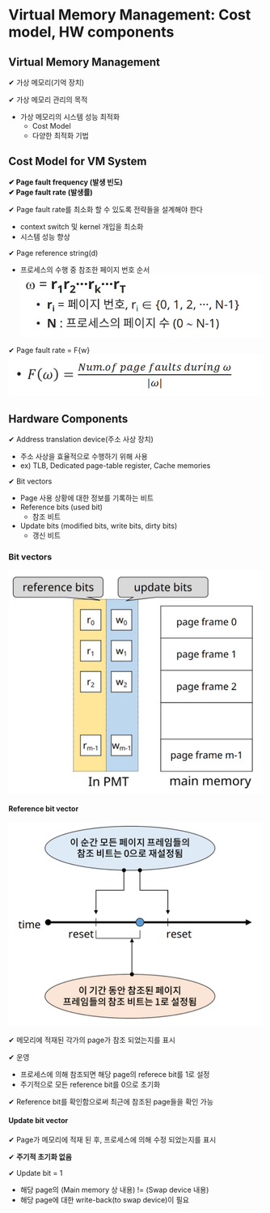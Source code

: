 # Virtual Memory Management: Cost model, HW components 

## Virtual Memory Management

✔ 가상 메모리(기억 장치)

✔ 가상 메모리 관리의 목적
- 가상 메모리의 시스템 성능 최적화
  - Cost Model
  - 다양한 최적화 기법
  
## Cost Model for VM System

**✔ Page fault frequency (발생 빈도)**   
**✔ Page fault rate (발생률)**

✔ Page fault rate를 최소화 할 수 있도록 전략들을 설계해야 한다
- context switch 및 kernel 개입을 최소화
- 시스템 성능 향상

✔ Page reference string(d)
- 프로세스의 수행 중 참조한 페이지 번호 순서
  ![](assets/10_1.md/2023-01-11-17-50-10.png)

✔ Page fault rate = F{w}
![](assets/10_1.md/2023-01-11-17-49-47.png)


## Hardware Components

✔ Address translation device(주소 사상 장치)
- 주소 사상을 효율적으로 수행하기 위해 사용
- ex) TLB, Dedicated page-table register, Cache memories

✔ Bit vectors
- Page 사용 상황에 대한 정보를 기록하는 비트
- Reference bits (used bit)
  - 참조 비트
- Update bits (modified bits, write bits, dirty bits)
  - 갱신 비트

### Bit vectors

![](assets/10_1.md/2023-01-11-17-52-40.png)

#### Reference bit vector

![](assets/10_1.md/2023-01-11-17-54-19.png)

✔ 메모리에 적재된 각가의 page가 참조 되었는지를 표시

✔ 운영
  - 프로세스에 의해 참조되면 해당 page의 referece bit를 1로 설정
  - 주기적으로 모든 reference bit를 0으로 초기화

✔ Reference bit를 확인함으로써 최근에 참조된 page들을 확인 가능

#### Update bit vector

✔ Page가 메모리에 적재 된 후, 프로세스에 의해 수정 되었는지를 표시

✔ **주기적 초기화 없음**

✔ Update bit = 1
- 해당 page의 (Main memory 상 내용) != (Swap device 내용)
- 해당 page에 대한 write-back(to swap device)이 필요